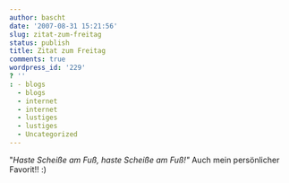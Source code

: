 ```yaml
---
author: bascht
date: '2007-08-31 15:21:56'
slug: zitat-zum-freitag
status: publish
title: Zitat zum Freitag
comments: true
wordpress_id: '229'
? ''
: - blogs
  - blogs
  - internet
  - internet
  - lustiges
  - lustiges
  - Uncategorized
---
```


"*Haste Scheiße am Fuß, haste Scheiße am Fuß!"* Auch mein
persönlicher Favorit!! :)


